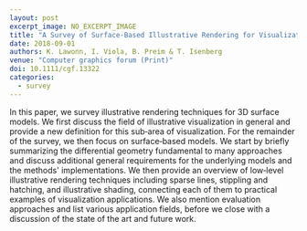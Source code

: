 ```yaml
---
layout: post
excerpt_image: NO_EXCERPT_IMAGE
title: "A Survey of Surface‐Based Illustrative Rendering for Visualization"
date: 2018-09-01
authors: K. Lawonn, I. Viola, B. Preim & T. Isenberg
venue: "Computer graphics forum (Print)"
doi: 10.1111/cgf.13322
categories:
  - survey
---
```

In this paper, we survey illustrative rendering techniques for 3D surface models. We first discuss the field of illustrative visualization in general and provide a new definition for this sub‐area of visualization. For the remainder of the survey, we then focus on surface‐based models. We start by briefly summarizing the differential geometry fundamental to many approaches and discuss additional general requirements for the underlying models and the methods' implementations. We then provide an overview of low‐level illustrative rendering techniques including sparse lines, stippling and hatching, and illustrative shading, connecting each of them to practical examples of visualization applications. We also mention evaluation approaches and list various application fields, before we close with a discussion of the state of the art and future work.
